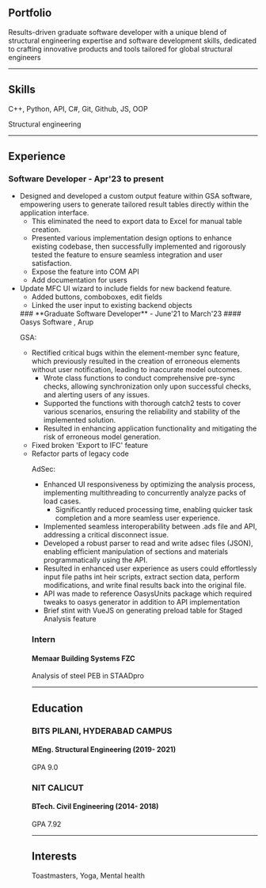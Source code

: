 ## Portfolio

Results-driven graduate software developer with a unique blend of structural engineering expertise and software development skills, dedicated to crafting innovative products and tools tailored for global structural engineers

---

## Skills

<p align='left'>
  <p>C++, Python, API, C#, Git, Github, JS, OOP</p>
  <p>Structural engineering</p>
</p>

---

## Experience
### **Software Developer** - Apr'23 to present
<ul>
	<li>
	Designed and developed a custom output feature within GSA software, empowering users to generate tailored result tables directly within the application interface. 
	<ul>
		<li>This eliminated the need to export data to Excel for manual table creation. 
		<li>Presented various implementation design options to enhance existing codebase, then successfully implemented and rigorously tested the feature to ensure seamless integration and user satisfaction.
		<li> Expose the feature into COM API
		<li> Add documentation for users
	</ul>
	<li> Update MFC UI wizard to include fields for new backend feature. 
		<ul><li> Added buttons, comboboxes, edit fields
		<li> Linked the user input to existing backend objects
	</ul>
### **Graduate Software Developer** - June'21 to March'23
#### Oasys Software , Arup
<p>GSA:
<ul>
	<li> Rectified critical bugs within the element-member sync feature, which previously resulted in the creation of erroneous elements without user notification, leading to inaccurate model outcomes.
	<ul>
		<li>Wrote class functions to conduct comprehensive pre-sync checks, allowing synchronization only upon successful checks, and alerting users of any issues. <li>Supported the functions with thorough catch2 tests to cover various scenarios, ensuring the reliability and stability of the implemented solution. 
		<li>Resulted in enhancing application functionality and mitigating the risk of erroneous model generation.
	</ul>
	<li>Fixed broken 'Export to IFC' feature
	<li>Refactor parts of legacy code
</p>
<p>AdSec:</p>
<ul>
  <li>Enhanced UI responsiveness by optimizing the analysis process, implementing multithreading to concurrently analyze packs of load cases. 
	  <ul><li>Significantly reduced processing time, enabling quicker task completion and a more seamless user experience.</ul>
	  <li> Implemented seamless interoperability between .ads file and API, addressing a critical disconnect issue. 
  <li>Developed a robust parser to read and write adsec files (JSON), enabling efficient manipulation of sections and materials programmatically using the API. 
  <li>Resulted in enhanced user experience as users could effortlessly input file paths int heir scripts, extract section data, perform modifications, and write	final results back into the original file.
  <li> API was made to reference OasysUnits package which required tweaks to oasys generator in addition to API implementation
  <li> Brief stint with VueJS on generating preload table for Staged Analysis feature 
</ul>


### **Intern**
#### Memaar Building Systems FZC 

Analysis of steel PEB in STAADpro

---

## Education

### **BITS PILANI, HYDERABAD CAMPUS**
#### MEng. Structural Engineering (2019- 2021)
GPA 9.0

### **NIT CALICUT**
#### BTech. Civil Engineering (2014- 2018)
GPA 7.92


---

## Interests
Toastmasters, Yoga, Mental health
